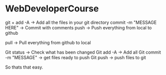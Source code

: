 # WebDeveloperCourse

git +
	add -A -> Add all the files in your git directory
	commit -m "MESSAGE HERE" -> Commit with comments
	push -> Push everything from local to github

pull -> Pull everything from github to local

Git status -> Check what has been changed
Git add -A -> Add all
Git commit -m "MESSAGE" -> get files ready to push
Git push -> push files to git

So thats that easy.